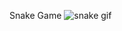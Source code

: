 Snake Game
![snake gif](https://github.com/dodo547/dodo547/blob/output/github-contribution-grid-snake-dark)
